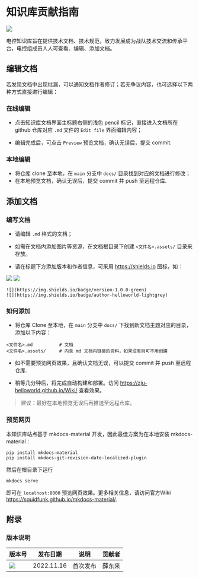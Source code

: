 # 知识库贡献指南

![](https://img.shields.io/badge/version-1.0.0-green)

电控知识库旨在提供技术文档、技术规范，致力发展成为战队技术交流和传承平台，电控组成员人人可查看、编辑、添加文档。



## 编辑文档

若发现文档中出现纰漏，可以通知文档作者修订；若无争议内容，也可选择以下两种方式直接进行编辑：

### 在线编辑

* 点击知识库文档界面主标题右侧的浅色 pencil 标记，直接进入文档所在 github 仓库对应 `.md` 文件的 `Edit file` 界面编辑内容；

* 编辑完成后，可点击 `Preview` 预览文档，确认无误后，提交 commit.

### 本地编辑

* 将仓库 clone 至本地，在 `main` 分支中 `docs/` 目录找到对应的文档进行修改；
* 在本地预览文档，确认无误后，提交 commit 并 push 至远程仓库.



## 添加文档

### 编写文档

* 请编辑 `.md` 格式的文档；

* 如需在文档内添加图片等资源，在文档根目录下创建 `<文件名>.assets/` 目录来存放。

* 请在标题下方添加版本和作者信息，可采用 <https://shields.io> 图标，如：

![](https://img.shields.io/badge/version-1.0.0-green)
![](https://img.shields.io/badge/author-helloworld-lightgrey)

```
![](https://img.shields.io/badge/version-1.0.0-green)
![](https://img.shields.io/badge/author-helloworld-lightgrey)
```
### 如何添加

* 将仓库 Clone 至本地，在 `main` 分支中 `docs/` 下找到新文档主题对应的目录，添加以下内容：

```shell
<文件名>.md          # 文档
<文件名>.assets/     # 内含 md 文档内链接的资料，如果没有则可不用创建
```

* 如不需要预览网页效果，且确认文档无误，可以提交 commit 并 push 至远程仓库. 

* 稍等几分钟后，将完成自动构建和部署。访问 <https://zju-helloworld.github.io/Wiki/> 查看效果。

> 建议：最好在本地预览无误后再推送至远程仓库。

### 预览网页

本知识库站点基于 mkdocs-material 开发，因此最佳方案为在本地安装 mkdocs-material：

```shell
pip install mkdocs-material
pip install mkdocs-git-revision-date-localized-plugin
```

然后在根目录下运行

```shell
mkdocs serve
```

即可在 `localhost:8000` 预览网页效果。更多相关信息，请访问官方Wiki <https://squidfunk.github.io/mkdocs-material/>.



## 附录

### 版本说明

| 版本号                                                       | 发布日期   | 说明           | 贡献者 |
| ------------------------------------------------------------ | ---------- | -------------- | ------ |
| <img src = "https://img.shields.io/badge/version-1.0.0-green" > | 2022.11.16 | 首次发布 | 薛东来 |